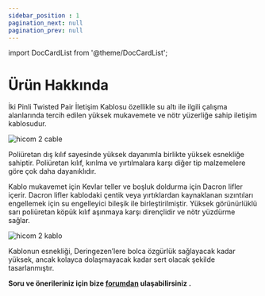 ```yaml
---
sidebar_position : 1
pagination_next: null
pagination_prev: null
---
```


import DocCardList from '@theme/DocCardList';

# Ürün Hakkında


İki Pinli Twisted Pair İletişim Kablosu özellikle su altı ile ilgili çalışma alanlarında tercih edilen yüksek mukavemete ve nötr yüzerliğe sahip iletişim kablosudur.

![hicom 2 cable](./image/kablo-08.jpg)

Poliüretan dış kılıf sayesinde yüksek dayanımla birlikte yüksek esnekliğe sahiptir. Poliüretan kılıf, kırılma ve yırtılmalara karşı diğer tip malzemelere göre çok daha dayanıklıdır.

Kablo mukavemet için Kevlar teller ve boşluk doldurma için Dacron lifler içerir. Dacron lifler kablodaki çentik veya yırtıklardan kaynaklanan sızıntıları engellemek için su engelleyici bileşik ile birleştirilmiştir. Yüksek görünürlüklü sarı poliüretan köpük kılıf aşınmaya karşı dirençlidir ve nötr yüzdürme sağlar.

![hicom 2 kablo](./image/kablo-10.jpg)

Kablonun esnekliği, Deringezen’lere bolca özgürlük sağlayacak kadar yüksek, ancak kolayca dolaşmayacak kadar sert olacak şekilde tasarlanmıştır.


**Soru ve önerileriniz için bize [forumdan](https://forum.degzrobotics.com/)    ulaşabilirsiniz .**

<DocCardList />